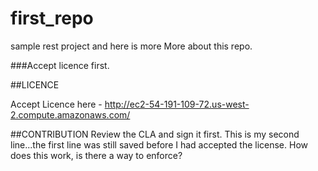 # first_repo

sample rest project and here is more
More about this repo. 

###Accept licence first.


##LICENCE

Accept Licence here - http://ec2-54-191-109-72.us-west-2.compute.amazonaws.com/

##CONTRIBUTION
Review the CLA and sign it first.
This is my second line...the first line was still saved before I had accepted the license. How does this work, is there a way to enforce?
